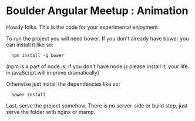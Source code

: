 Boulder Angular Meetup : Animation
========================

Howdy folks. This is the code for your experimental enjoyment.

To run the project you will need bower. If you don't already have bower
you can install it like so:

```
  npm install -g bower
```

(npm is a part of node.js, if you don't have node.js please install it,
your life in javaScript will improve dramatically)

Otherwise just install the dependencies like so:

```
  bower install
```

Last, serve the project somehow. There is no server-side or build step,
just serve the folder with nginx or mamp.

